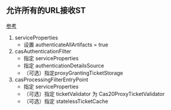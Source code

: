 ## 允许所有的URL接收ST
[参考](http://static.springsource.org/spring-security/site/docs/3.1.x/reference/springsecurity-single.html#cas-pt)   

1.  serviceProperties
    *   设置 authenticateAllArtifacts = true
2.  casAuthenticationFilter
    *   指定 serviceProperties
    *   指定 authenticationDetailsSource
    *   （可选）指定proxyGrantingTicketStorage
3.  casProcessingFilterEntryPoint
    *   指定 serviceProperties
    *   （可选）指定 ticketValidator 为 Cas20ProxyTicketValidator
    *   （可选）指定 statelessTicketCache